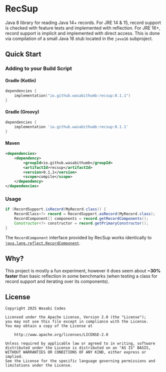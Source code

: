 # RecSup
Java 8 library for reading Java 14+ records. For JRE 14 & 15, record support
is checked with feature tests and implemented with reflection. For JRE 16+,
record support is implicit and implemented with direct access. This is done
via compilation of a small Java 16 stub located in the ``java16`` subproject.

## Quick Start
### Adding to your Build Script
#### Gradle (Kotlin)
```kotlin
dependencies {
    implementation("io.github.wasabithumb:recsup:0.1.1")
}
```

#### Gradle (Groovy)
```groovy
dependencies {
    implementation 'io.github.wasabithumb:recsup:0.1.1'
}
```

#### Maven
```xml
<dependencies>
    <dependency>
        <groupId>io.github.wasabithumb</groupId>
        <artifactId>recsup</artifactId>
        <version>0.1.1</version>
        <scope>compile</scope>
    </dependency>
</dependencies>
```

### Usage
```java
if (RecordSupport.isRecord(MyRecord.class)) {
    RecordClass<?> record = RecordSupport.asRecord(MyRecord.class);
    RecordComponent[] components = record.getRecordComponents();
    Constructor<?> constructor = record.getPrimaryConstructor();
}
```
The ``RecordComponent`` interface provided by RecSup works identically
to [``java.lang.reflect.RecordComponent``](https://docs.oracle.com/en/java/javase/17/docs/api/java.base/java/lang/reflect/RecordComponent.html).

## Why?
This project is mostly a fun experiment, however it does seem about **~30% faster** than
basic reflection in some benchmarks (when testing a class for record support and 
iterating over its components).

## License
```text
Copyright 2025 Wasabi Codes

Licensed under the Apache License, Version 2.0 (the "License");
you may not use this file except in compliance with the License.
You may obtain a copy of the License at

    http://www.apache.org/licenses/LICENSE-2.0

Unless required by applicable law or agreed to in writing, software
distributed under the License is distributed on an "AS IS" BASIS,
WITHOUT WARRANTIES OR CONDITIONS OF ANY KIND, either express or implied.
See the License for the specific language governing permissions and
limitations under the License.
```
